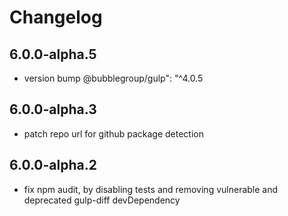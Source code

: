 # Changelog

## 6.0.0-alpha.5

- version bump @bubblegroup/gulp": "^4.0.5

## 6.0.0-alpha.3

- patch repo url for github package detection

## 6.0.0-alpha.2

- fix npm audit, by disabling tests and removing vulnerable and deprecated gulp-diff devDependency
